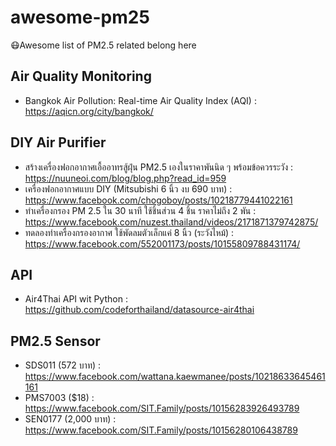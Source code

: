 # awesome-pm25
😷Awesome list of PM2.5 related belong here

## Air Quality Monitoring
- Bangkok Air Pollution: Real-time Air Quality Index (AQI) : https://aqicn.org/city/bangkok/

## DIY Air Purifier
- สร้างเครื่องฟอกอากาศเอื้ออาทรสู้ฝุ่น PM2.5 เองในราคาพันนิด ๆ พร้อมข้อควรระวัง : https://nuuneoi.com/blog/blog.php?read_id=959
- เครื่องฟอกอากาศแบบ DIY (Mitsubishi 6 นิ้ว งบ 690 บาท) : https://www.facebook.com/chogoboy/posts/10218779441022161
- ทำเครื่องกรอง PM 2.5 ใน 30 นาที ใช้ชิ้นส่วน 4 ชิ้น ราคาไม่ถึง 2 พัน : https://www.facebook.com/nuzest.thailand/videos/2171871379742875/
- ทดลองทำเครื่องกรองอากาศ ใช้พัดลมตัวเล็กแค่ 8 นิ้ว (ระวังไหม้) : https://www.facebook.com/552001173/posts/10155809788431174/

## API
- Air4Thai API wit Python : https://github.com/codeforthailand/datasource-air4thai

## PM2.5 Sensor
- SDS011 (572 บาท) : https://www.facebook.com/wattana.kaewmanee/posts/10218633645461161
- PMS7003 ($18) : https://www.facebook.com/SIT.Family/posts/10156283926493789
- SEN0177 (2,000 บาท) : https://www.facebook.com/SIT.Family/posts/10156280106438789
